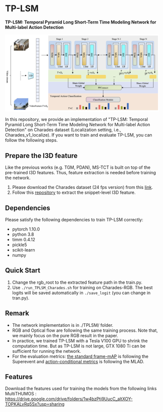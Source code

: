 # TP-LSM
**TP-LSM: Temporal Pyramid Long Short-Term Time Modeling Network for Multi-label Action Detection**

![model](https://github.com/Yoona6371/TP-LSM/blob/main/model2.jpg)

In this repository, we provide an implementation of "TP-LSM: Temporal Pyramid Long Short-Term Time Modeling Network for Multi-label Action Detection" on Charades dataset (Localization setting, i.e., Charades_v1_localize). If you want to train and evaluate TP-LSM, you can follow the following steps.

## Prepare the I3D feature
Like the previous works (e.g. TGM, PDAN), MS-TCT is built on top of the pre-trained I3D features. Thus, feature extraction is needed before training the network.

1. Please download the Charades dataset (24 fps version) from this [link](https://prior.allenai.org/projects/charades).
2. Follow this [repository](https://github.com/piergiaj/pytorch-i3d) to extract the snippet-level I3D feature.

## Dependencies
Please satisfy the following dependencies to train TP-LSM correctly:

+ pytorch 1.10.0
+ python 3.8
+ timm 0.4.12
+ pickle5
+ scikit-learn
+ numpy

## Quick Start
1. Change the rgb_root to the extracted feature path in the train.py.
2. Use `./run_TPLSM_Charades.sh` for training on Charades-RGB. The best logits will be saved automatically in `./save_logit` (you can change in tran.py).

## Remark
+ The network implementation is in ./TPLSM/ folder.
+ RGB and Optical flow are following the same training process. Note that, we mainly focus on the pure RGB result in the paper.
+ In practice, we trained TP-LSM with a Tesla V100 GPU to shrink the computation time. But as TP-LSM is not large, GTX 1080 Ti can be sufficient for running the network.
+ For the evaluation metrics: [the standard frame-mAP](https://github.com/piergiaj/super-events-cvpr18/blob/master/apmeter.py) is following the Superevent and [action-conditional metrics](https://github.com/ptirupat/MLAD/blob/main/src/cooccur_metric.py) is following the MLAD.

## Features
Download the features used for training the models from the following links
MultiTHUMOS : https://drive.google.com/drive/folders/1w4bzPtj9UucC_altXOY-TOPKALvRq5Sx?usp=sharing
